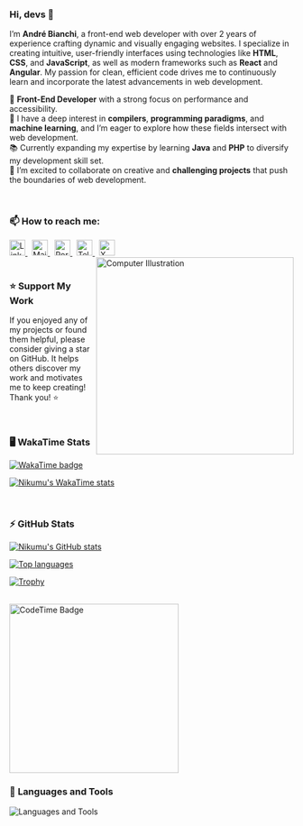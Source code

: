 <div align="left">

### **Hi, devs** 👋

I’m **André Bianchi**, a front-end web developer with over 2 years of experience crafting dynamic and visually engaging websites. I specialize in creating intuitive, user-friendly interfaces using technologies like **HTML**, **CSS**, and **JavaScript**, as well as modern frameworks such as **React** and **Angular**. My passion for clean, efficient code drives me to continuously learn and incorporate the latest advancements in web development.

🚀 **Front-End Developer** with a strong focus on performance and accessibility.  
🌱 I have a deep interest in **compilers**, **programming paradigms**, and **machine learning**, and I’m eager to explore how these fields intersect with web development.  
📚 Currently expanding my expertise by learning **Java** and **PHP** to diversify my development skill set.  
🎯 I’m excited to collaborate on creative and **challenging projects** that push the boundaries of web development.

<br>

### 📫 **How to reach me:**

<a title="LinkedIn" href="https://linkedin.com/in/andrebbianchi">
  <img height="28" width="28" src="https://cdn-icons-png.flaticon.com/512/174/174857.png" alt="LinkedIn">
</a>
&nbsp;
<a title="Mail" href="mailto:nikumu@engineer.com">
  <img height="28" width="28" src="https://cdn-icons-png.flaticon.com/512/732/732200.png" alt="Mail">
</a>
&nbsp;
<a title="Portfolio" href="https://nikumu.github.io/portfolio/">
  <img height="28" width="28" src="https://cdn-icons-png.flaticon.com/512/3135/3135715.png" alt="Portfolio">
</a>
&nbsp;
<a title="Telegram" href="https://t.me/nekonikumu">
  <img height="28" width="28" src="https://cdn-icons-png.flaticon.com/512/2111/2111646.png" alt="Telegram">
</a>
&nbsp;
<a title="X (Twitter)" href="https://twitter.com/foobarfighters">
  <img height="28" width="28" src="https://cdn-icons-png.flaticon.com/512/5968/5968830.png" alt="X (Twitter)">
</a>

<br>

<img src="https://raw.githubusercontent.com/MicaelliMedeiros/micaellimedeiros/master/image/computer-illustration.png" width="350px" align="right" alt="Computer Illustration">

<br>

### ⭐ **Support My Work**

If you enjoyed any of my projects or found them helpful, please consider giving a star on GitHub. It helps others discover my work and motivates me to keep creating! Thank you! ⭐

<br>

### 🖥️ **WakaTime Stats**

[![WakaTime badge](https://wakatime.com/badge/user/b88bb920-40e6-4f06-8859-11e07f011583.svg)](https://wakatime.com/@b88bb920-40e6-4f06-8859-11e07f011583)

[![Nikumu's WakaTime stats](https://github-readme-stats.vercel.app/api/wakatime?username=nikumu&show_icons=true&theme=blue-green)](https://github.com/nikumu/github-readme-stats)

<br>

### ⚡ **GitHub Stats**

[![Nikumu's GitHub stats](https://bad-apple-github-readme.vercel.app/api?username=nikumu&show_icons=true&count_private=true&line_height=20&icon_color=00b3ff&theme=blue-green&title_color=00b3ff)](#)

[![Top languages](https://github-readme-mwendwa.vercel.app/api/top-langs/?username=nikumu&layout=compact&count_private=true&theme=blue-green&title_color=00b3ff)](#)

[![Trophy](https://github-profile-trophy.vercel.app/?username=nikumu&theme=darkhub)](https://github.com/ryo-ma/github-profile-trophy)

<br>

<img src="https://img.shields.io/endpoint?style=social&color=222&url=https%3A%2F%2Fapi.codetime.dev%2Fshield%3Fid%3D26710%26project%3D%26in=0" width="300px" alt="CodeTime Badge">

<br>

### 🧰 **Languages and Tools**

<img src="https://skillicons.dev/icons?i=html,css,js,php,jquery,typescript,react,nodejs,mongodb,laravel,git,github,linux,vscode,java,py,codepen,md,express" alt="Languages and Tools" />

</div>
